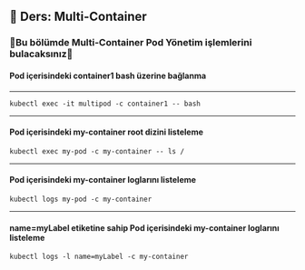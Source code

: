 ## 🧑 Ders: Multi-Container

### 📗Bu bölümde Multi-Container Pod Yönetim işlemlerini bulacaksınız📗

#### Pod içerisindeki container1 bash üzerine bağlanma
***
```
kubectl exec -it multipod -c container1 -- bash
```
***
#### Pod içerisindeki my-container root dizini listeleme
```
kubectl exec my-pod -c my-container -- ls / 
```
***
#### Pod içerisindeki my-container loglarını listeleme
```
kubectl logs my-pod -c my-container 
```
***
#### name=myLabel etiketine sahip Pod içerisindeki my-container loglarını listeleme
```
kubectl logs -l name=myLabel -c my-container 
```
